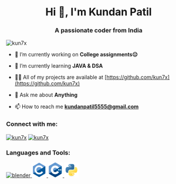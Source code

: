 <h1 align="center">Hi 👋, I'm Kundan Patil</h1>
<h3 align="center">A passionate coder from India</h3>

<p align="left"> <img src="https://komarev.com/ghpvc/?username=kun7x&label=Profile%20views&color=0e75b6&style=flat" alt="kun7x" /> </p>

- 🔭 I’m currently working on **College assignments😑**

- 🌱 I’m currently learning **JAVA & DSA**

- 👨‍💻 All of my projects are available at [https://github.com/kun7x](https://github.com/kun7x)

- 💬 Ask me about **Anything**

- 📫 How to reach me **kundanpatil5555@gmail.com**

<h3 align="left">Connect with me:</h3>
<p align="left">
<a href="https://instagram.com/kun7x" target="blank"><img align="center" src="https://raw.githubusercontent.com/rahuldkjain/github-profile-readme-generator/master/src/images/icons/Social/instagram.svg" alt="kun7x" height="30" width="40" /></a>
<a href="https://www.codechef.com/users/kun7x" target="blank"><img align="center" src="https://cdn.jsdelivr.net/npm/simple-icons@3.1.0/icons/codechef.svg" alt="kun7x" height="30" width="40" /></a>
</p>

<h3 align="left">Languages and Tools:</h3>
<p align="left"> <a href="https://www.blender.org/" target="_blank" rel="noreferrer"> <img src="https://download.blender.org/branding/community/blender_community_badge_white.svg" alt="blender" width="40" height="40"/> </a> <a href="https://www.cprogramming.com/" target="_blank" rel="noreferrer"> <img src="https://raw.githubusercontent.com/devicons/devicon/master/icons/c/c-original.svg" alt="c" width="40" height="40"/> </a> <a href="https://www.w3schools.com/cpp/" target="_blank" rel="noreferrer"> <img src="https://raw.githubusercontent.com/devicons/devicon/master/icons/cplusplus/cplusplus-original.svg" alt="cplusplus" width="40" height="40"/> <a href="https://www.python.org" target="_blank" rel="noreferrer"> <img src="https://raw.githubusercontent.com/devicons/devicon/master/icons/python/python-original.svg" alt="python" width="40" height="40"/>
